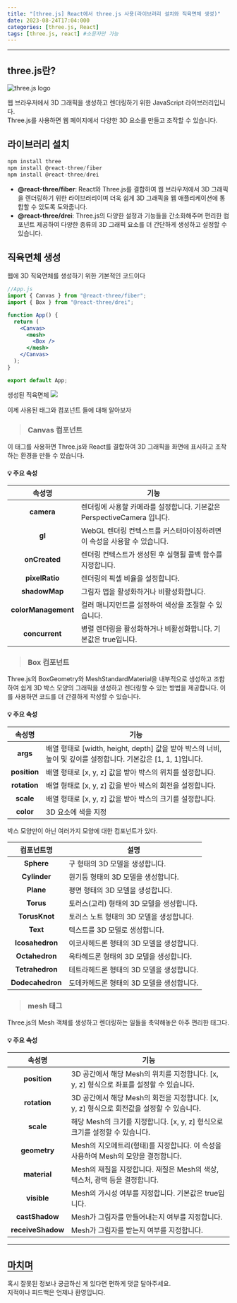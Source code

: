 ```yaml
---
title: "[three.js] React에서 three.js 사용(라이브러리 설치와 직육면체 생성)"
date: 2023-08-24T17:04:000
categories: [three.js, React]
tags: [three.js, react] #소문자만 가능
---
```


---

## <b>three.js란?</b>

<img src="https://images.velog.io/images/9rganizedchaos/post/65b3a471-7b9c-4e23-9eae-718018bb33ef/img.png" alt="three.js logo"/>

웹 브라우저에서 3D 그래픽을 생성하고 렌더링하기 위한 JavaScript 라이브러리입니다. <br/>
Three.js를 사용하면 웹 페이지에서 다양한 3D 요소를 만들고 조작할 수 있습니다.

## <b>라이브러리 설치</b>

```js
npm install three
npm install @react-three/fiber
npm install @react-three/drei
```

- <b>@react-three/fiber</b>: React와 Three.js를 결합하여 웹 브라우저에서 3D 그래픽을 렌더링하기 위한 라이브러리이며 더욱 쉽게 3D 그래픽을 웹 애플리케이션에 통합할 수 있도록 도와줍니다.
- <b>@react-three/drei</b>: Three.js의 다양한 설정과 기능들을 간소화해주며 편리한 컴포넌트 제공하여 다양한 종류의 3D 그래픽 요소를 더 간단하게 생성하고 설정할 수 있습니다.

## <b>직육면체 생성</b>

웹에 3D 직육면체를 생성하기 위한 기본적인 코드이다

```jsx
//App.js
import { Canvas } from "@react-three/fiber";
import { Box } from "@react-three/drei";

function App() {
  return (
    <Canvas>
      <mesh>
        <Box />
      </mesh>
    </Canvas>
  );
}

export default App;
```

생성된 직육면체
<img src="https://github.com/TWOGATH3R/twogather-web-frontend/assets/88264006/5a317378-725c-4d1d-aa61-36dfea4c8dc2"/>

이제 사용된 태그와 컴포넌트 들에 대해 알아보자

<h3><blockquote>Canvas 컴포넌트
</blockquote></h3>

이 태그를 사용하면 Three.js와 React를 결합하여 3D 그래픽을 화면에 표시하고 조작하는 환경을 만들 수 있습니다.

#### 💡 주요 속성

|         속성명         | 기능                                                                     |
| :--------------------: | ------------------------------------------------------------------------ |
|     <b>camera</b>      | 렌더링에 사용할 카메라를 설정합니다. 기본값은 PerspectiveCamera 입니다.  |
|       <b>gl</b>        | WebGL 렌더링 컨텍스트를 커스터마이징하려면 이 속성을 사용할 수 있습니다. |
|    <b>onCreated</b>    | 렌더링 컨텍스트가 생성된 후 실행될 콜백 함수를 지정합니다.               |
|   <b>pixelRatio</b>    | 렌더링의 픽셀 비율을 설정합니다.                                         |
|    <b>shadowMap</b>    | 그림자 맵을 활성화하거나 비활성화합니다.                                 |
| <b>colorManagement</b> | 컬러 매니지먼트를 설정하여 색상을 조절할 수 있습니다.                    |
|   <b>concurrent</b>    | 병렬 렌더링을 활성화하거나 비활성화합니다. 기본값은 true입니다.          |

<h3><blockquote>Box 컴포넌트
</blockquote></h3>

Three.js의 BoxGeometry와 MeshStandardMaterial을 내부적으로 생성하고 조합하여 쉽게 3D 박스 모양의 그래픽을 생성하고 렌더링할 수 있는 방법을 제공합니다. 이를 사용하면 코드를 더 간결하게 작성할 수 있습니다.

#### 💡 주요 속성

|     속성명      | 기능                                                                                                           |
| :-------------: | -------------------------------------------------------------------------------------------------------------- |
|   <b>args</b>   | 배열 형태로 [width, height, depth] 값을 받아 박스의 너비, 높이 및 깊이를 설정합니다. 기본값은 [1, 1, 1]입니다. |
| <b>position</b> | 배열 형태로 [x, y, z] 값을 받아 박스의 위치를 설정합니다.                                                      |
| <b>rotation</b> | 배열 형태로 [x, y, z] 값을 받아 박스의 회전을 설정합니다.                                                      |
|  <b>scale</b>   | 배열 형태로 [x, y, z] 값을 받아 박스의 크기를 설정합니다.                                                      |
|  <b>color</b>   | 3D 요소에 색을 지정                                                                                            |

박스 모양만이 아닌 여러가지 모양에 대한 컴포넌트가 있다.

|     컴포넌트명      | 설명                                      |
| :-----------------: | ----------------------------------------- |
|    <b>Sphere</b>    | 구 형태의 3D 모델을 생성합니다.           |
|   <b>Cylinder</b>   | 원기둥 형태의 3D 모델을 생성합니다.       |
|    <b>Plane</b>     | 평면 형태의 3D 모델을 생성합니다.         |
|    <b>Torus</b>     | 토러스(고리) 형태의 3D 모델을 생성합니다. |
|  <b>TorusKnot</b>   | 토러스 노트 형태의 3D 모델을 생성합니다.  |
|     <b>Text</b>     | 텍스트를 3D 모델로 생성합니다.            |
| <b>Icosahedron</b>  | 이코사헤드론 형태의 3D 모델을 생성합니다. |
|  <b>Octahedron</b>  | 옥타헤드론 형태의 3D 모델을 생성합니다.   |
| <b>Tetrahedron</b>  | 테트라헤드론 형태의 3D 모델을 생성합니다. |
| <b>Dodecahedron</b> | 도데카헤드론 형태의 3D 모델을 생성합니다. |

<h3><blockquote>mesh 태그
</blockquote></h3>

Three.js의 Mesh 객체를 생성하고 렌더링하는 일들을 축약해놓은 아주 편리한 태그다.

#### 💡 주요 속성

|        속성명        | 기능                                                                                       |
| :------------------: | ------------------------------------------------------------------------------------------ |
|   <b>position</b>    | 3D 공간에서 해당 Mesh의 위치를 지정합니다. [x, y, z] 형식으로 좌표를 설정할 수 있습니다.   |
|   <b>rotation</b>    | 3D 공간에서 해당 Mesh의 회전을 지정합니다. [x, y, z] 형식으로 회전값을 설정할 수 있습니다. |
|     <b>scale</b>     | 해당 Mesh의 크기를 지정합니다. [x, y, z] 형식으로 크기를 설정할 수 있습니다.               |
|   <b>geometry</b>    | Mesh의 지오메트리(형태)를 지정합니다. 이 속성을 사용하여 Mesh의 모양을 결정합니다.         |
|   <b>material</b>    | Mesh의 재질을 지정합니다. 재질은 Mesh의 색상, 텍스처, 광택 등을 결정합니다.                |
|    <b>visible</b>    | Mesh의 가시성 여부를 지정합니다. 기본값은 true입니다.                                      |
|  <b>castShadow</b>   | Mesh가 그림자를 만들어내는지 여부를 지정합니다.                                            |
| <b>receiveShadow</b> | Mesh가 그림자를 받는지 여부를 지정합니다.                                                  |

---

## <b style="border-bottom:2px solid gray"><b>마치며</b></b>

<P>혹시 잘못된 정보나 궁금하신 게 있다면 편하게 댓글 달아주세요.<br/>
지적이나 피드백은 언제나 환영입니다.</p>
